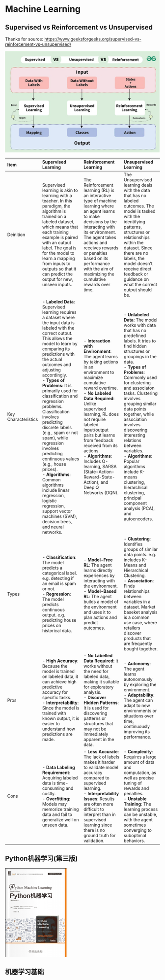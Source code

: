 # Machine Learning

## Supervised vs Reinforcement vs Unsupervised

Thanks for source: https://www.geeksforgeeks.org/supervised-vs-reinforcement-vs-unsupervised/

![s-r-u](img/supervised-reinforcement-unsupervised.png)

| Item | Supervised Learning | Reinforcement Learning | Unsupervised Learning |
| :-- | :-- | :-- | :-- |
| Deinition | Supervised learning is akin to learning with a teacher. In this paradigm, the algorithm is trained on a labeled dataset, which means that each training example is paired with an output label. The goal is for the model to learn a mapping from inputs to outputs so that it can predict the output for new, unseen inputs. | The Reinforcement learning (RL) is an interactive type of machine learning where an agent learns to make decisions by the interacting with its environment. The agent takes actions and receives rewards or penalties based on its performance with the aim of maximizing the cumulative rewards over time. | The Unsupervised learning deals with the data that has no labeled outcomes. The model is tasked with the identifying patterns, structures or relationships within the dataset. Since there are no labels, the model doesn’t receive direct feedback or guidance on what the correct output should be. |
| Key Characteristics | - **Labeled Data**: Supervised learning requires a dataset where the input data is labeled with the correct output. This allows the model to learn by comparing its predictions with the actual outcomes and adjusting accordingly.<br>- **Types of Problems**: It is primarily used for classification and regression problems. Classification involves predicting discrete labels (e.g., spam or not spam), while regression involves predicting continuous values (e.g., house prices).<br>- **Algorithms**: Common algorithms include linear regression, logistic regression, support vector machines (SVM), decision trees, and neural networks. | - **Interaction with Environment**: The agent learns by taking actions in an environment to maximize cumulative reward overtime.<br>- **No Labeled Data Required**: Unlike supervised learning, RL does not require labeled input/output pairs but learns from feedback received from its actions.<br>- **Algorithms**: Includes Q-learning, SARSA (State-Action-Reward-State-Action), and Deep Q Networks (DQN). | - **Unlabeled Data**: The model works with data that has no predefined labels. It tries to find hidden structures or groupings in the data.<br>- **Types of Problems**: Commonly used for clustering and associaton tasks. Clustering involves grouping similar data points together, while association involves discovering interesting relations between variables.<br>- **Algorithms**: Popular algorithms include K-means clustering, hierarchical clustering, principal component analysis (PCA), and autoencoders. |
| Types | - **Classification**: The model predicts a categorical label. e.g. detecting if an email is spam or not.<br>- **Regression**: The model predicts continuous output. e.g. predicting house prices on historical data. | - **Model-Free RL**: The agent learns directly experiences by interacting with the environment.<br>- **Model-Based RL**: The agent builds a model of the environment and uses it to plan actions and predict outcomes. | - **Clustering**: Identifies groups of similar data points. e.g. includes K-Means and Hierarchical Clustering.<br>- **Association**: Finds relationships between variables in a dataset. Market baseket analysis is a common use case, where retailers discover products that are frequently bought together. |
| Pros | - **High Accuracy**: Because the model is trained on labeled data, it can achieve high predictive accuracy for specific tasks.<br>- **Interpretability**: Since the model is trained with known output, it is easier to understand how predictions are made.| - **No Labelled Data Required**: It works without the need for labeled data, making it suitable for exploratory analysis.<br>- **Discover Hidden Patterns**: It is used for discovering patterns or structures that may not be immediately apparent in the data. | - **Autonomy**: The agent learns autonomously by exploring the environment.<br>- **Adaptability**: The agent can adapt to new environments or situations over time, continuously improving its performance. |
| Cons | - **Data Labeling Requirement**: Acquiring labeled data is time-consuming and costly.<br>- **Overfitting**: Models may memorize training data and fail to generalize well on unseen data. | - **Less Accurate**: The lack of labels makes it harder to validate model accuracy compared to supervised learning.<br>- **Interpretability Issues**: Results are often more difficult to interpret than in supervised learning since there is no ground truth for validation. | - **Complexity**: Requires a large amount of data and computation, as well as precise tuning of rewards and penalties.<br>- **Unstable Training**: The learning process can be unstable, with the agent sometimes converging to suboptimal behaviors. |



## Python机器学习(第三版)

![Python-ML-III](img/Python-ML-III-book-cover.png)

## 机器学习基础